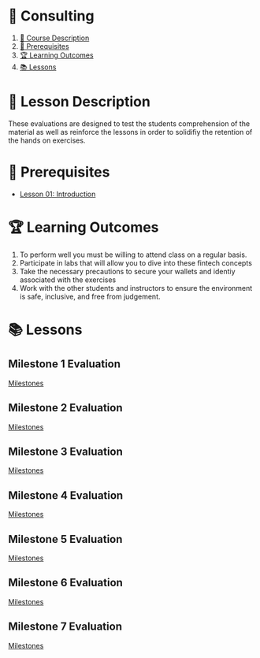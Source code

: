 # **💾 Consulting**

1. [📝 Course Description](#📝-course-description)
2. [🎯 Prerequisites](#🎯-prerequisites)
3. [🏆 Learning Outcomes](#🏆-learning-outcomes)
4. [📚 Lessons](#📚-lessons)


# 📝 Lesson Description

These evaluations are designed to test the students comprehension of the material as well as reinforce the lessons in order to solidifiy the retention of the hands on exercises.

# 🎯 Prerequisites

* [Lesson 01: Introduction](/courses/01-Introduction/home.md)

# 🏆 Learning Outcomes

1. To perform well you must be willing to attend class on a regular basis.
2. Participate in labs that will allow you to dive into these fintech concepts
3. Take the necessary precautions to secure your wallets and identiy associated with the exercises
4. Work with the other students and instructors to ensure the environment is safe, inclusive, and free from judgement.

# 📚 Lessons

## Milestone 1 Evaluation
[Milestones](/courses/18-Evaluations/lessons/milestone1.md)

## Milestone 2 Evaluation
[Milestones](/courses/18-Evaluations/lessons/milestone2.md)

## Milestone 3 Evaluation
[Milestones](/courses/18-Evaluations/lessons/milestone3.md)

## Milestone 4 Evaluation
[Milestones](/courses/18-Evaluations/lessons/milestone4.md)

## Milestone 5 Evaluation
[Milestones](/courses/18-Evaluations/lessons/milestone5.md)

## Milestone 6 Evaluation
[Milestones](/courses/18-Evaluations/lessons/milestone6.md)

## Milestone 7 Evaluation
[Milestones](/courses/18-Evaluations/lessons/milestoner7.md)

